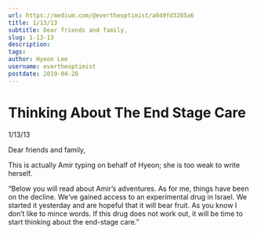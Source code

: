 ```yaml
---
url: https://medium.com/@evertheoptimist/a049fd3285a6
title: 1/13/13
subtitle: Dear friends and family,
slug: 1-13-13
description: 
tags: 
author: Hyeon Lee
username: evertheoptimist
postdate: 2019-04-28
---
```


# Thinking About The End Stage Care

1/13/13

Dear friends and family,

This is actually Amir typing on behalf of Hyeon; she is too weak to write herself.

“Below you will read about Amir’s adventures. As for me, things have been on the decline. We’ve gained access to an experimental drug in Israel. We started it yesterday and are hopeful that it will bear fruit. As you know I don’t like to mince words. If this drug does not work out, it will be time to start thinking about the end-stage care.”


